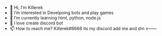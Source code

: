 - 👋 Hi, I’m Killerek
- 👀 I’m interested in Develpoing bots and play games
- 🌱 I’m currently learning html, python, node.js
- 💞️ I love create discord bot
- 📫 How to reach me? Killerek#6666 its my discord add me and dm
<---
